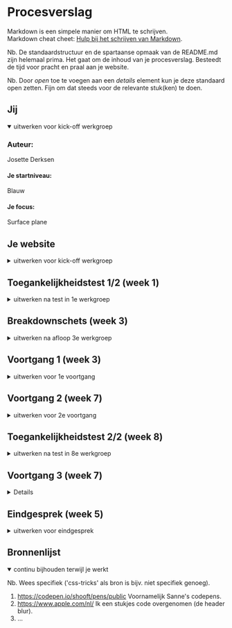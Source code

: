 # Procesverslag
Markdown is een simpele manier om HTML te schrijven.  
Markdown cheat cheet: [Hulp bij het schrijven van Markdown](https://github.com/adam-p/markdown-here/wiki/Markdown-Cheatsheet).

Nb. De standaardstructuur en de spartaanse opmaak van de README.md zijn helemaal prima. Het gaat om de inhoud van je procesverslag. Besteedt de tijd voor pracht en praal aan je website.

Nb. Door *open* toe te voegen aan een *details* element kun je deze standaard open zetten. Fijn om dat steeds voor de relevante stuk(ken) te doen.





## Jij

<details open>
  <summary>uitwerken voor kick-off werkgroep</summary>

  ### Auteur:
  Josette Derksen 

  #### Je startniveau:
  Blauw

  #### Je focus:
  Surface plane
 
</details>





## Je website

<details>
  <summary>uitwerken voor kick-off werkgroep</summary>

  ### Je opdracht:
  https://www.apple.com/nl/

  #### Screenshot(s) van de eerste pagina (small screen): 
  Homepagina 
  <img src="readme-images/screenshot_AppleHome_small_screen_w1.png" alt="Screenshot Apple homepagina small screen">


  #### Screenshot(s) van de tweede pagina (small screen):
  Support
  <img src="readme-images/screenshot_Support_small_screen_w1.png" alt="Screenshot Apple homepagina small screen">


</details>



## Toegankelijkheidstest 1/2 (week 1)

<details>
  <summary>uitwerken na test in 1e werkgroep</summary>

  ### Bevindingen
  Lijst met je bevindingen die in de test naar voren kwamen:

  #### Screenreader
  Problemen Windows niveau
  - Je moet al heel veel shortcuts weten voordat je er handig gebruik van kan maken.
  - Zegt heel vaak 'koppeling'.
  - Kan niet typen als de verteller aanstaat.
  
  Goed van Apple
    - Er wordt wel gebruikt gemaakt van kopjes en linkjes. 
   
  Problemen Apple 
 - [x] Er wordt gebruikt gemaakt van heel veel divjes.
 - [x] Weinig onderbouwende tekst in de code zelf zoals een alt-tekst.   
 - [x] Hamburgerbutton wordt voorgelezen als: 'Apple knop global nav open menu'.
 - [ ] Spreekt Engelse woorden heel Nederlands uit waardoor het niet altijd duidelijk is.

Op te lossen door
    -Minder divjes te gebruiken en meer gebruik te maken van de echte elementen.
    - Code betere alt en aria tekst geven.
    - Hamburgermenu een kortere naam geven.
    - < html lang="en" > achter de engelse woorden te zetten.
 

 Sommige punten zitten meer op Windows niveau dan op Apple niveau, zoals de shortcuts, het niet kunnen typen en dat Engelse woorden op een Nederlandse manier worden uitsproken. Op andere punten kan ik wel wat veranderen zoals dat er veel gebruikt wordt gemaakt van divjes inplaats van de juiste elementen en onderbouwende teksten toevoegen die screenreader kunnen voorlezen zodat een blind iemand weet wat er op een afbeelding staat. 

  #### Muis en Toetsenbord 
  Problemen Windows niveau
  - Veel shortcuts maar opzich makkelijk te vinden. 
  
   Goed van Apple
  - Hover over links werkt. Komt een blauwe streep onder te staan. 
  - Muis veranderd in een handje op de klikbare plekken. 
  - Kan door de carousel scrollen met m'n pijltjes toetsen. 

  #### Motoriek (shocks, elastiekjes)
  - Met het trilding om parkinson na te bootsen was het vreselijk moeilijk om te typen. Typt snel dubbele letters. 

  #### Visueel (brillen, contrast, kleurenblind, dark/light). 
  Goed van Apple
    - Contrast op de rest van de website best goed. Veel gebruik gemaakt van zwart-wit. 

Problemen Apple
 - [x] Hover over navigatie zie je een klein beetje kleur verandering (van grijs naar wit) maar niet genoeg voor als je iets slechter kan zien.
  <img src="readme-images/categorie_headerNav_GeenHover_w2.png" alt="Categorie navigatiebalk geen hover">
  <img src="readme-images/categorie_headerNav_Hover_w2.png" alt="Categorie navigatiebalk wel hover">
  
  Op te lossen door:
  - Betere hover kleur. Streepje onder hover.  

</details>



## Breakdownschets (week 3)

<details>
  <summary>uitwerken na afloop 3e werkgroep</summary>

  ### de hele pagina: 
  Homepagina
  <img src="readme-images/BreakdownSchets_AppleHome_w3.png" alt="Breakdown schets Apple homepagina">

  
  Accessoires pagina
  <img src="readme-images/BreakdownSchets_Accesoires_w3.png" alt="Breakdown schets Apple Accesoires pagina">



</details>





## Voortgang 1 (week 3)

<details>
  <summary>uitwerken voor 1e voortgang</summary>

  ### Stand van zaken
  Hoewel ik de meeste code alweer was vergeten, helpen de oefeningen erg om het weer een beetje in de vingers te krijgen. Ik heb moeite om elementen zoals grid of flexbox te blijven snappen en de titels/namen (hoe noem je dat?) te onthouden. Bij de breakdownschetsen weet ik niet zeker of ik de juiste elementen op de goede plek heb gezet en in elkaar heb geimplementeerd. 
  Ik ben nog niet begonnen met het coderen van mijn eigen website naarmate we 2 dagen terug pas zijn begonnen met de breakdownschetsen. 
  

  ### Agenda voor meeting
  samen met je groepje opstellen

  | Arsen          | Randy          | Tim    | Josette        |
  | ---            | ---                | ---          | ---              |
  | Semantiek → klopt het dat bepaalde elementen onder secties vallen → zie schetsen.   | Hoe pak je het maken van een submenu aan? | Mag je bij onderstreepte woord een < u > element gebruiken?  | Kloppen mij breakdownschetsen?    |
  | In welke mate en op watvoor manier is het van belang dat wij rekening houden met toegankelijkheid voor gebruikers? | Wanneer is iets een section? | Mag je bij schuingedrukt woord een < em >, < i > element gebruiken? | De website veranderd af en toe, welke versie moet ik dan namaken? |
  | ...            | ...                | Zijn het meerdere klikbare afbeeldingen of radio buttons?         | ...              |


  ### Verslag van meeting

**< title > Startpagina Apple < /title >**
-   Consistent houden. Of eerst de pagina titel en dan de naam of andersom maar dit wel overal hetzelfde.

**Navigatie:**
-   Elementen die buiten het hamburgermenu blijven staan, maar wel bij de navigatie horen, krijgen hun eigen navigatie. Zo kan je het ene menu verbergen onder een button en de ander niet.
    
**Titels**
-   H1 kan op de startpagina ook een logo zijn of verborgen omdat er gewoon geen h1 is. Op de andere pagina’s is meestal wel een duidelijke h1
-   H1 is belangrijk voor google resultaten.
-   H2 moet altijd voor de h3 etc. In de CSS kan de volgorde worden aangepast.

**Img**
-   Als img als decoratie wordt gebruikt moet de alt worden leeg gelaten of de afbeelding moet via css worden ingevoegd.

**Links/buttons**
-   Links gaan naar andere pagina.
-   Buttons blijven op dezelfde pagina, voeren een actie uit. Bijv. hamburger menu in- en uitvouwen is een button.
-   Veel website laten links zien als buttons.
-   Onderscheid is belangrijk voor screenreaders. Zo kan je deze alle linkjes of alle formulieren laten afgaan, maar dan moet wel duidelijk zijn wat wat is.

**Talen**

-   Engelse woorden (of van andere talen) op een Nederlandse site, kun je voorzien van een span en een lang attribute.

</details>



## Voortgang 2 (week 7)

<details>
  <summary>uitwerken voor 2e voortgang</summary>

  ### Stand van zaken
 Ik kwam een beetje laat op gang, omdat ik niet wist waar ik moest beginnen, maar langzaam komt het bij elkaar. 
  
  <img src="readme-images/screenshot_AppleHome_voortgang3.png" alt="Screeshot mijn apple homepagina mobiel">
  <img src="readme-images/screenshot_code1_voortgang2.png" alt="Screeshot mijn apple homepagina code">
  <img src="readme-images/screenshot_code2_voortgang2.png" alt="Screeshot mijn apple homepagina code">
  <img src="readme-images/screenshot_code3_voortgang2.png" alt="Screeshot mijn apple homepagina code">
  <img src="readme-images/screenshot_code4_voortgang2.png" alt="Screeshot mijn apple homepagina code">
  <img src="readme-images/screenshot_code5_voortgang2.png" alt="Screeshot mijn apple homepagina code">



  ### Agenda voor meeting
  samen met je groepje opstellen

  | Randy      | Josette          | Arsen    | Tim en Redouane        | 
  | ---            | ---                | ---          | ---              |
  | Hoe kun je het verticaal positioneren van een list-style-image het besten aanpakken?  | Waarom werkt mijn hamburgermenu niet?           | en ik dit    | en dan ik dat    |
  | Hoe verberg je zelfgemaakte semantische kopjes? | Hoe komt het dat alles in mijn header te hoog staat terwijl ik het heb gecentreerd? | nog een punt | dit wil ik zeker |
  | Hoe schrijf je een zin waarin sommige woorden random wel of geen hoofdletters hebben?        | Hoe kan een afbeelding buiten beeld vallen zonder dat het beeld breder wordt?                | ...          | ...              |
  | Als Header, footer gezamenlijke kleur bij general styling plaatsen (DRY) of beter ieder bij eigen selector declareren?          | Kan ik een span gebruiken voor het hamburgermenu?               | ...          | ...              |
  | Hoe kan ik mijn CSS beter indelen?         | Op de Apple website zijn de categorieën in het hamburger menu background afbeeldingen. Kan ik dit beter tekst laten?              | ...          | ...              |
| ...            | Zijn de afbeeldingen decoratief of niet?               | ...          | ...              |
| ...          | Is de footer ook een nav of niet en moeten de uitklapmenu’s werken?             |

  ### Verslag van meeting
  - Javascript moet in de html helemaal onderaan.
  - Je kan meerdere navs hebben op 1 pagina (ook footer).
  - Span als streepjes voor het hamburgermenu mag. 
  - Header: display: flex
		        justify-content: space-between
		        align-items: center. 
  - Tip: HTML character check doen om verschillende karakters te weergeven in de html. Zoals ☺ ♦♣◘○♠♥☻ ect. 


</details>





## Toegankelijkheidstest 2/2 (week 8)

<details>
  <summary>uitwerken na test in 8e werkgroep</summary>

  ### Bevindingen
  
  #### Screenreader
 - [x] Veel afbeeldingen zijn 'img' zonder verdere beschrijving zoals het Apple logo. 
 - [x] Hamburgermenu knop is nu gewoon 'knop'.

  Kan opgelost worden door:
  - Alt teksten en aria-labels toe te voegen.


  #### Muis en Toetsenbord 
  
 - [ ] Slaat de 'zoekimg' over. 
 - [ ] Selecteerd ook de rest van de pagina als het hamburgermenu open staat. 

  Kan opgelost worden door: 
  - Volgorde nav aan te passen?

  #### Visueel (brillen, contrast, kleurenblind, dark/light). 
  

 - [x] Link kleur is slecht (donker paars).
 - [x] Linkjes staan op afbeeldingen dit maakt het moeilijk te lezen.
 - [x] Knoppen en linkjes hebben nog geen states.

  Kan opgelost worden door:
  - Plaatjes kleiner te maken (vooral op dekstop).
  - Streep onder de linkjes te laten verschijnen als je hovert.
  - Kleur van de linkjes blauw maken.
  - Knoppen en linkjes states geven. 


  #### Motoriek (shocks, elastiekjes)
  Hier korte omschrijving (met indien nodig afbeeldingen)

  Hier een omschrijving van hoe het opgelost kan worden (met indien nodig afbeeldingen)


</details>





## Voortgang 3 (week 7)

<details>
<img src="readme-images/screenshot_AppleHome_voortgang3.png" alt="Screeshot mijn apple homepagina mobiel">
<img src="readme-images/screenshot_AppleHome_Desktop_voortgang3.png" alt="Screeshot mijn apple homepagina dekstop">


  ### Stand van zaken
  Had in de vakantie meer willen doen, maar heb daar de tijd niet voor genomen. Nu voor mijn gevoel het makkelijkste is geweest vind ik het moeilijker om het leuk te vinden. Ik hou van direct resultaat en dat gaat met code vaak niet hahaha... 


  ### Agenda voor meeting

  | Josette      | Tim          | Arsen    | Randy        |
  | ---            | ---                | ---          | ---              |
  | Hoe krijg ik de linkjes “meer informatie” en “koop” naast elkaar?  | Hoe kan ik een video (iframe) responsive maken, maar wel een 16:9 ratio behouden?            |     | Mijn footer is niet meer te zien.    |
  | Waarom komt mijn menu niet over de breedte als ik het scherm groot maak? | Uitleggen hoe radio button in eigen stijl te werk gaat. | nog een punt | dit wil ik zeker |
  | Carousel / slideshow….           | Hoe tekst veranderen wanneer je met je muis (hover) over een radio button heen gaat?               | ...          | ...              |
  | Mijn footer is niet meer te zien           | Kun je de volgorde wijzigen (order) zonder gebruikt te maken van een flex of grid?                | ... 
  | Mag ik de grote animatie vervangen voor wat er nu op de website staat?          | ...                | ...         


  ### Verslag van meeting
  
Placeholder Label
  
<img src="readme-images/verslagMeeting3_placeholder_voorbeeld.png" alt="Placeholder voorbeeld">

search

-   Enkel alles naast elkaar = flex.
    
-   Enkel alles onder elkaar = grid.

</details>





## Eindgesprek (week 5)

<details>
  <summary>uitwerken voor eindgesprek</summary>

  ### Je uitkomst - karakteristiek screenshots:
  <img src="readme-images/screenshot_AppleHome_mobiel_eindverslag.png" alt="Screenshot mijn Apple homepagina mobiel">

<img src="readme-images/screenshot_mobiel__hamburger_eindverslag.png" alt="Screenshot mijn hamburgermenu mobiel">

<img src="readme-images/screenshot_AppleHome_Desktop_eindverslag.png" alt="Screenshot mijn Apple homepagina desktop">

<img src="readme-images/screenshot_Support_mobiel_eindverslag.png" alt="Screenshot mijn support pagina mobiel">

<img src="readme-images/screenshot_Support_Desktop_eindverslag.png" alt="Screenshot mijn support pagina ">


  ### Dit ging goed/Heb ik geleerd: 
  Ik heb twee pagina's gecodeert woehoe!! 
  Maar buiten dat heb ik meer geleerd dan ik had kunnen denken. Ik had het idee dat ik code weer vanaf het begin zou moeten leren, niet alleen wat we voor dit vak moesten doen maar de gehele basis.

  Ik heb veel geofend met flex en grid:
  <img src="readme-images/oefenen_flex_grid.png" width="375px" alt="top">

  Gespeeld met animaties:
  <img src="readme-images/gespeeld_met_animatie.png" width="375px" alt="top">

  Deze prachtige buttons weergegeven met een box-shadow:
  <img src="readme-images/styling_button_eindverslag.png" width="375px" alt="top">

  Verschillende states toegepast:
  <img src="readme-images/states.png" width="375px" alt="top">

  Hamburgermenu met javascript werkt!:
  <img src="readme-images/hamburgermenu.png" width="375px" alt="top">

  En de footer trouwens ook:
  <img src="readme-images/footeruitgeklapt.png" width="375px" alt="top">


  ### Dit was lastig/Is niet gelukt:
  'Zoek naar onderwerpen' in support heeft een zoekbalk en blijft blauw omrand met een label bovenin als er iets is ingevoerd. Ik had wel even gekeken, maar kreeg de label niet goed tijdens het schalen van de pagina. Daarnaast bleef het uiteindelijk wel staan als er iets was ingevoerd, maar toen ging het niet meer uit. Het was geen prioriteit dus ik heb het maar laten gaan.
  Mijn zoekbalk:<img src="readme-images/Zoeknaaronderwerpen_support.png" width="375px" alt="bummer">
  Apple's zoekbalk: <img src="readme-images/Zoeknaaronderwerpen_supportApple.png" width="375px" alt="bummer">

  'Support aanvragen' in Support heeft een afbeelding. Ik heb precies dezelfde afbeelding genomen als Apple, maar op mobiel ziet hij er anders uit bij hen dan bij mij. Op desktop bestaat dit probleem niet? Ik snap er niks van. 
  Mijn afbeelding: <img src="readme-images/vraagsupportaan.png" width="375px" alt="bummer">
  Apple's afbeelding: <img src="readme-images/vraagsupportaanApple.png" width="375px" alt="bummer">

  De screen reader leest bij de header navigatie op desktop nog steeds het winkelmantje als 2e terwijl er een hele navigatie tussen zit. Waarschijnlijk komt het omdat 1: op mobiel staan het logo en winkelwagentje naast elkaar. En 2: omdat de categorieën nav zijn eigen container heeft waar het wagentje en logo buiten vallen. Maar ik weet het niet zeker.

  De carousel heeft Sanne voor me gemaakt. Daar bakte ik niet veel van. Hij is erg ingewikkelt. De code is wel te begrijpen met pijn en moeite, maar ongelovelijk veel. Dank je wel!! 
</details>





## Bronnenlijst

<details open>
  <summary>continu bijhouden terwijl je werkt</summary>

  Nb. Wees specifiek ('css-tricks' als bron is bijv. niet specifiek genoeg).

  1. https://codepen.io/shooft/pens/public Voornamelijk Sanne's codepens.
  2. https://www.apple.com/nl/ Ik een stukjes code overgenomen (de header blur).
  3. ...

</details>